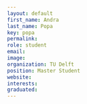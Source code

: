 ```yaml
---
layout: default
first_name: Andra
last_name: Popa
key: popa
permalink:
role: student
email:
image:
organization: TU Delft
position: Master Student
website:
interests:
graduated: 
---
```

